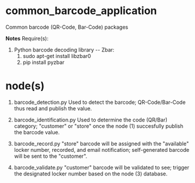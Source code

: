 # common_barcode_application

Common barcode (QR-Code, Bar-Code) packages

**Notes**
Require(s):
1. Python barcode decoding library -- Zbar:
	1. sudo apt-get install libzbar0
	2. pip install pyzbar

# node(s)
1. barcode_detection.py
Used to detect the barcode; QR-Code/Bar-Code thus read and publish the value.

2. barcode_identification.py
Used to determine the code (QR/Bar) category; "customer" or "store" once the 
node (1) succesfully publish the barcode value.

3. barcode_record.py
"store" barcode will be assigned with the "available" locker number, recorded,
and email notification; self-generated barcode will be sent to the "customer".

4. barcode_validate.py
"customer" barcode will be validated to see; trigger the designated locker number
based on the node (3) database.

